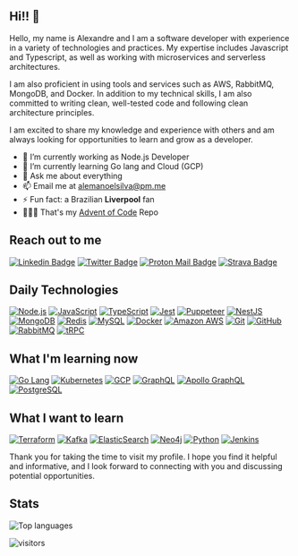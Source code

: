 ## Hi!! 👋

Hello, my name is Alexandre and I am a software developer with experience in a variety of technologies and practices. My expertise includes Javascript and Typescript, as well as working with microservices and serverless architectures. 

I am also proficient in using tools and services such as AWS, RabbitMQ, MongoDB, and Docker. In addition to my technical skills, I am also committed to writing clean, well-tested code and following clean architecture principles. 

I am excited to share my knowledge and experience with others and am always looking for opportunities to learn and grow as a developer.

- 🔭 I’m currently working as Node.js Developer
- 🌱 I’m currently learning Go lang and Cloud (GCP)
- 💬 Ask me about everything
- 📫 Email me at alemanoelsilva@pm.me
- ⚡ Fun fact: a Brazilian **Liverpool** fan
- 👨🏼‍💻 That's my [Advent of Code](https://github.com/alemanoelsilva/advent-of-code) Repo

## Reach out to me

[![Linkedin Badge](https://img.shields.io/badge/-LinkedIn-0077b5?style=for-the-badge&logo=Linkedin&logoColor=white&link=https://www.linkedin.com/in/alemanoelsilva/)](https://www.linkedin.com/in/alemanoelsilva/)
[![Twitter Badge](https://img.shields.io/badge/-Twitter-1da1f2?style=for-the-badge&logo=Twitter&logoColor=white&link=https://twitter.com/alemanoelsilva)](https://twitter.com/alemanoelsilva)
[![Proton Mail Badge](https://img.shields.io/badge/-proton%20mail-6D4AFF?style=for-the-badge&logo=protonmail&logoColor=white)](mailto:alemanoelsilva@pm.me)
[![Strava Badge](https://img.shields.io/badge/-Strava-ff4f00?style=for-the-badge&logo=Strava&logoColor=white&link=https://www.strava.com/athletes/30783440)](https://www.strava.com/athletes/30783440)

## Daily Technologies

[![Node.js](https://img.shields.io/badge/-Nodejs-669F64?style=for-the-badge&logo=Node.js&logoColor=white&link=https://nodejs.org/en/)](https://nodejs.org/en/)
[![JavaScript](https://img.shields.io/badge/-JavaScript-F0DB4F?style=for-the-badge&logo=javascript&logoColor=black&link=https://www.javascript.com/)](https://www.javascript.com/)
[![TypeScript](https://img.shields.io/badge/-TypeScript-007ACC?style=for-the-badge&logo=typescript&logoColor=white&link=https://www.typescriptlang.org/)](https://www.typescriptlang.org/)
[![Jest](https://img.shields.io/badge/-Jest-C63D14?style=for-the-badge&logo=Jest&logoColor=white&link=https://jestjs.io/)](https://jestjs.io/)
[![Puppeteer](https://img.shields.io/badge/-Puppeteer-008967?style=for-the-badge&logo=Puppeteer&logoColor=white&link=https://pptr.dev/)](https://pptr.dev/)
[![NestJS](https://img.shields.io/badge/-NestJS-e0234e?style=for-the-badge&logo=NestJS&logoColor=white&link=https://nestjs.com/)](https://nestjs.com/)
[![MongoDB](https://img.shields.io/badge/-MongoDB-58863B?style=for-the-badge&logo=mongodb&logoColor=white&link=https://www.mongodb.com/)](https://www.mongodb.com/)
[![Redis](https://img.shields.io/badge/-Redis-C6302B?style=for-the-badge&logo=Redis&logoColor=white&link=https://redis.io/)](https://redis.io/)
[![MySQL](https://img.shields.io/badge/-MySQL-00618A?style=for-the-badge&logo=mysql&logoColor=white&link=https://www.mysql.com/)](https://www.mysql.com/)
[![Docker](https://img.shields.io/badge/-Docker-039BC6?style=for-the-badge&logo=docker&logoColor=white&link=https://www.docker.com/)](https://www.docker.com/)
[![Amazon AWS](https://img.shields.io/badge/Amazon%20AWS-F7981F?style=for-the-badge&logo=amazon-aws&logoColor=white&link=https://aws.amazon.com/)](https://aws.amazon.com/)
[![Git](https://img.shields.io/badge/-Git-F05033?style=for-the-badge&logo=git&logoColor=white&link=https://git-scm.com/)](https://git-scm.com/)
[![GitHub](https://img.shields.io/badge/-GitHub-181717?style=for-the-badge&logo=github&logoColor=white&link=https://github.com/)](https://github.com/)
[![RabbitMQ](https://img.shields.io/badge/-RabbitMQ-F78223?style=for-the-badge&logo=RabbitMQ&logoColor=white&link=https://www.rabbitmq.com/)](https://www.rabbitmq.com/)
[![tRPC](https://img.shields.io/badge/-tRPC-398CCB?style=for-the-badge&logo=trpc&logoColor=white&link=https://trpc.io/)](https://trpc.io/)


## What I'm learning now

[![Go Lang](https://img.shields.io/badge/-Go%20Lang-2DBCAF?style=for-the-badge&logo=go&logoColor=white&link=https://golang.google.cn/)](https://golang.google.cn/)
[![Kubernetes](https://img.shields.io/badge/-Kubernetes-326DE6?style=for-the-badge&logo=kubernetes&logoColor=white&link=https://kubernetes.io/)](https://kubernetes.io/)
[![GCP](https://img.shields.io/badge/-GCP-F6B907?style=for-the-badge&logo=google-cloud&logoColor=black&link=https://cloud.google.com/)](https://cloud.google.com/)
[![GraphQL](https://img.shields.io/badge/-GraphQL-E10098?style=for-the-badge&logo=graphql&logoColor=white&link=https://graphql.org/)](https://graphql.org/)
[![Apollo GraphQL](https://img.shields.io/badge/-Apollo%20GraphQL-3f20ba?style=for-the-badge&logo=apollo-graphql&logoColor=white&link=https://www.apollographql.com/)](https://www.apollographql.com/)
[![PostgreSQL](https://img.shields.io/badge/-PostgreSQL-336791?style=for-the-badge&logo=postgresql&logoColor=white&link=https://www.postgresql.org/)](https://www.postgresql.org/)


## What I want to learn

[![Terraform](https://img.shields.io/badge/-Terraform-5C4EE5?style=for-the-badge&logo=terraform&logoColor=white&link=https://www.terraform.io/)](https://www.terraform.io/)
[![Kafka](https://img.shields.io/badge/-Kafka-005497?style=for-the-badge&logo=kafka&logoColor=white&link=https://kafka.apache.org/)](https://kafka.apache.org/)
[![ElasticSearch](https://img.shields.io/badge/-ElasticSearch-3EBEB0?style=for-the-badge&logo=elasticsearch&logoColor=white&link=https://www.elastic.co/elasticsearch/)](https://www.elastic.co/elasticsearch/)
[![Neo4j](https://img.shields.io/badge/-Neo4j-008CC1?style=for-the-badge&logo=neo4j&logoColor=white&link=https://neo4j.com/)](https://neo4j.com/)
[![Python](https://img.shields.io/badge/-Python-FFD242?style=for-the-badge&logo=Python&logoColor=black&link=https://www.python.org/)](https://www.python.org/)
[![Jenkins](https://img.shields.io/badge/-Jenkins-335061?style=for-the-badge&logo=Jenkins&logoColor=white&link=https://www.jenkins.io/)](https://www.jenkins.io/)


Thank you for taking the time to visit my profile. I hope you find it helpful and informative, and I look forward to connecting with you and discussing potential opportunities.

## Stats

![Top languages](https://github-readme-stats.vercel.app/api/top-langs?username=alemanoelsilva&show_icons=true&locale=en&layout=compact&title_color=ff4f00&icon_color=ff4f00)

![visitors](https://visitor-badge.laobi.icu/badge?page_id=alemanoelsilva.alemanoelsilva&left_color=orange&right_color=black)

